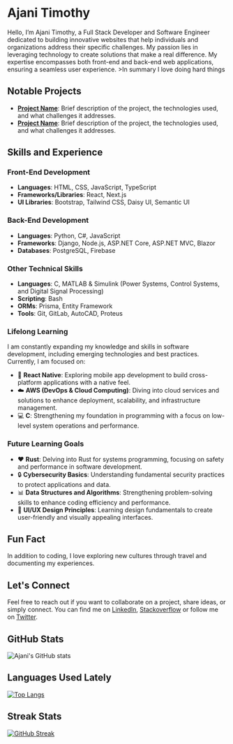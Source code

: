 
# Ajani Timothy
Hello, I’m Ajani Timothy, a Full Stack Developer and Software Engineer dedicated to building innovative websites that help individuals and organizations address their specific challenges. My passion lies in leveraging technology to create solutions that make a real difference. My expertise encompasses both front-end and back-end web applications, ensuring a seamless user experience. >In summary I love doing hard things

## Notable Projects
- **[Project Name](link)**: Brief description of the project, the technologies used, and what challenges it addresses.
- **[Project Name](link)**: Brief description of the project, the technologies used, and what challenges it addresses.

## Skills and Experience
### Front-End Development
- **Languages**: HTML, CSS, JavaScript, TypeScript
- **Frameworks/Libraries**: React, Next.js
- **UI Libraries**: Bootstrap, Tailwind CSS, Daisy UI, Semantic UI

### Back-End Development
- **Languages**: Python, C#, JavaScript
- **Frameworks**: Django, Node.js, ASP.NET Core, ASP.NET MVC, Blazor
- **Databases**: PostgreSQL, Firebase

### Other Technical Skills
- **Languages**: C, MATLAB & Simulink (Power Systems, Control Systems, and Digital Signal Processing)
- **Scripting**: Bash
- **ORMs**: Prisma, Entity Framework
- **Tools**: Git, GitLab, AutoCAD, Proteus

### Lifelong Learning
I am constantly expanding my knowledge and skills in software development, including emerging technologies and best practices. Currently, I am focused on:
* 📱 **React Native**: Exploring mobile app development to build cross-platform applications with a native feel.
* ☁️ **AWS (DevOps & Cloud Computing)**: Diving into cloud services and solutions to enhance deployment, scalability, and infrastructure management.
* 💻 **C**: Strengthening my foundation in programming with a focus on low-level system operations and performance.

### Future Learning Goals
* ❤️ **Rust**: Delving into Rust for systems programming, focusing on safety and performance in software development.
* 🔒 **Cybersecurity Basics**: Understanding fundamental security practices to protect applications and data.
* 📊 **Data Structures and Algorithms**: Strengthening problem-solving skills to enhance coding efficiency and performance.
* 🎨 **UI/UX Design Principles**: Learning design fundamentals to create user-friendly and visually appealing interfaces.

## Fun Fact
In addition to coding, I love exploring new cultures through travel and documenting my experiences.

## Let's Connect
Feel free to reach out if you want to collaborate on a project, share ideas, or simply connect. You can find me on [LinkedIn](https://www.linkedin.com/in/timothy-ajani/), [Stackoverflow](https://stackoverflow.com/users/14591808) or follow me on [Twitter](https://x.com/ajanithegreat).

## GitHub Stats
![Ajani's GitHub stats](https://github-readme-stats.vercel.app/api?username=Tim1119&show_icons=true&theme=radical)

## Languages Used Lately
[![Top Langs](https://github-readme-stats.vercel.app/api/top-langs/?username=Tim1119&layout=compact&theme=radical)](https://github.com/anuraghazra/github-readme-stats)

## Streak Stats
[![GitHub Streak](https://github-readme-streak-stats.herokuapp.com/?user=Tim1119&theme=radical)](https://git.io/streak-stats)

